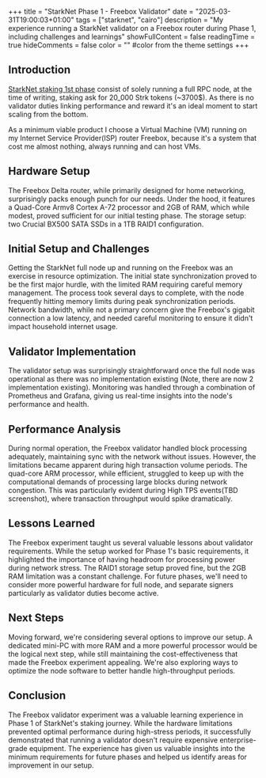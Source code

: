 +++
title = "StarkNet Phase 1 - Freebox Validator"
date = "2025-03-31T19:00:03+01:00"
tags = ["starknet", "cairo"]
description = "My experience running a StarkNet validator on a Freebox router during Phase 1, including challenges and learnings"
showFullContent = false
readingTime = true
hideComments = false
color = "" #color from the theme settings
+++

## Introduction

[StarkNet staking 1st phase](https://www.starknet.io/blog/staking-phase-1/) consist of solely running a full RPC node, at the time of writing, staking ask for 20_000 Strk tokens (~3700$). As there is no validator duties linking performance and reward it's an ideal moment to start scaling from the bottom.

As a minimum viable product I choose a Virtual Machine (VM) running on my Internet Service Provider(ISP) router Freebox, because it's a system that cost me almost nothing, always running and can host VMs.

## Hardware Setup

The Freebox Delta router, while primarily designed for home networking, surprisingly packs enough punch for our needs. Under the hood, it features a Quad-Core Armv8 Cortex A-72 processor and 2GB of RAM, which while modest, proved sufficient for our initial testing phase. The storage setup: two Crucial BX500 SATA SSDs in a 1TB RAID1 configuration.

## Initial Setup and Challenges

Getting the StarkNet full node up and running on the Freebox was an exercise in resource optimization. The initial state synchronization proved to be the first major hurdle, with the limited RAM requiring careful memory management. The process took several days to complete, with the node frequently hitting memory limits during peak synchronization periods. Network bandwidth, while not a primary concern give the Freebox's gigabit connection a low latency, and needed careful monitoring to ensure it didn't impact household internet usage.

## Validator Implementation

The validator setup was surprisingly straightforward once the full node was operational as there was no implementation existing (Note, there are now 2 implementation existing). Monitoring was handled through a combination of Prometheus and Grafana, giving us real-time insights into the node's performance and health.

## Performance Analysis

During normal operation, the Freebox validator handled block processing adequately, maintaining sync with the network without issues. However, the limitations became apparent during high transaction volume periods. The quad-core ARM processor, while efficient, struggled to keep up with the computational demands of processing large blocks during network congestion. This was particularly evident during High TPS events(TBD screenshot), where transaction throughput would spike dramatically.

## Lessons Learned

The Freebox experiment taught us several valuable lessons about validator requirements. While the setup worked for Phase 1's basic requirements, it highlighted the importance of having headroom for processing power during network stress. The RAID1 storage setup proved fine, but the 2GB RAM limitation was a constant challenge. For future phases, we'll need to consider more powerful hardware for full node, and separate signers particularly as validator duties become active.

## Next Steps

Moving forward, we're considering several options to improve our setup. A dedicated mini-PC with more RAM and a more powerful processor would be the logical next step, while still maintaining the cost-effectiveness that made the Freebox experiment appealing. We're also exploring ways to optimize the node software to better handle high-throughput periods.

## Conclusion

The Freebox validator experiment was a valuable learning experience in Phase 1 of StarkNet's staking journey. While the hardware limitations prevented optimal performance during high-stress periods, it successfully demonstrated that running a validator doesn't require expensive enterprise-grade equipment. The experience has given us valuable insights into the minimum requirements for future phases and helped us identify areas for improvement in our setup.

